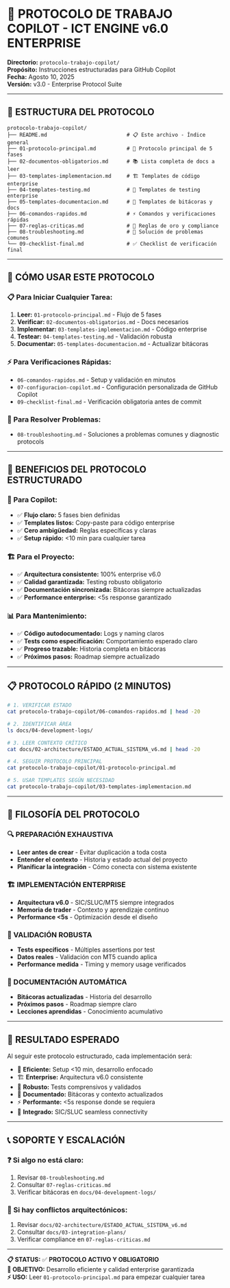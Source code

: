 # 🤖 PROTOCOLO DE TRABAJO COPILOT - ICT ENGINE v6.0 ENTERPRISE

**Directorio:** `protocolo-trabajo-copilot/`  
**Propósito:** Instrucciones estructuradas para GitHub Copilot  
**Fecha:** Agosto 10, 2025  
**Versión:** v3.0 - Enterprise Protocol Suite

---

## 📂 **ESTRUCTURA DEL PROTOCOLO**

```
protocolo-trabajo-copilot/
├── README.md                          # 📋 Este archivo - Índice general
├── 01-protocolo-principal.md          # 🎯 Protocolo principal de 5 fases
├── 02-documentos-obligatorios.md      # 📚 Lista completa de docs a leer
├── 03-templates-implementacion.md     # 🏗️ Templates de código enterprise
├── 04-templates-testing.md            # 🧪 Templates de testing enterprise
├── 05-templates-documentacion.md      # 📝 Templates de bitácoras y docs
├── 06-comandos-rapidos.md             # ⚡ Comandos y verificaciones rápidas
├── 07-reglas-criticas.md              # 🚨 Reglas de oro y compliance
├── 08-troubleshooting.md              # 🔧 Solución de problemas comunes
└── 09-checklist-final.md              # ✅ Checklist de verificación final
```

---

## 🎯 **CÓMO USAR ESTE PROTOCOLO**

### **📋 Para Iniciar Cualquier Tarea:**
1. **Leer:** `01-protocolo-principal.md` - Flujo de 5 fases
2. **Verificar:** `02-documentos-obligatorios.md` - Docs necesarios
3. **Implementar:** `03-templates-implementacion.md` - Código enterprise
4. **Testear:** `04-templates-testing.md` - Validación robusta
5. **Documentar:** `05-templates-documentacion.md` - Actualizar bitácoras

### **⚡ Para Verificaciones Rápidas:**
- `06-comandos-rapidos.md` - Setup y validación en minutos
- `07-configuracion-copilot.md` - Configuración personalizada de GitHub Copilot
- `09-checklist-final.md` - Verificación obligatoria antes de commit

### **🔧 Para Resolver Problemas:**
- `08-troubleshooting.md` - Soluciones a problemas comunes y diagnostic protocols

---

## 🚀 **BENEFICIOS DEL PROTOCOLO ESTRUCTURADO**

### **🎯 Para Copilot:**
- ✅ **Flujo claro:** 5 fases bien definidas
- ✅ **Templates listos:** Copy-paste para código enterprise
- ✅ **Cero ambigüedad:** Reglas específicas y claras
- ✅ **Setup rápido:** <10 min para cualquier tarea

### **🏗️ Para el Proyecto:**
- ✅ **Arquitectura consistente:** 100% enterprise v6.0
- ✅ **Calidad garantizada:** Testing robusto obligatorio
- ✅ **Documentación sincronizada:** Bitácoras siempre actualizadas
- ✅ **Performance enterprise:** <5s response garantizado

### **📊 Para Mantenimiento:**
- ✅ **Código autodocumentado:** Logs y naming claros
- ✅ **Tests como especificación:** Comportamiento esperado claro
- ✅ **Progreso trazable:** Historia completa en bitácoras
- ✅ **Próximos pasos:** Roadmap siempre actualizado

---

## 📋 **PROTOCOLO RÁPIDO (2 MINUTOS)**

```bash
# 1. VERIFICAR ESTADO
cat protocolo-trabajo-copilot/06-comandos-rapidos.md | head -20

# 2. IDENTIFICAR ÁREA
ls docs/04-development-logs/

# 3. LEER CONTEXTO CRÍTICO
cat docs/02-architecture/ESTADO_ACTUAL_SISTEMA_v6.md | head -20

# 4. SEGUIR PROTOCOLO PRINCIPAL
cat protocolo-trabajo-copilot/01-protocolo-principal.md

# 5. USAR TEMPLATES SEGÚN NECESIDAD
cat protocolo-trabajo-copilot/03-templates-implementacion.md
```

---

## 🎯 **FILOSOFÍA DEL PROTOCOLO**

### **🔍 PREPARACIÓN EXHAUSTIVA**
- **Leer antes de crear** - Evitar duplicación a toda costa
- **Entender el contexto** - Historia y estado actual del proyecto
- **Planificar la integración** - Cómo conecta con sistema existente

### **🏗️ IMPLEMENTACIÓN ENTERPRISE**
- **Arquitectura v6.0** - SIC/SLUC/MT5 siempre integrados
- **Memoria de trader** - Contexto y aprendizaje continuo
- **Performance <5s** - Optimización desde el diseño

### **🧪 VALIDACIÓN ROBUSTA**
- **Tests específicos** - Múltiples assertions por test
- **Datos reales** - Validación con MT5 cuando aplica
- **Performance medida** - Timing y memory usage verificados

### **📝 DOCUMENTACIÓN AUTOMÁTICA**
- **Bitácoras actualizadas** - Historia del desarrollo
- **Próximos pasos** - Roadmap siempre claro
- **Lecciones aprendidas** - Conocimiento acumulativo

---

## 🎉 **RESULTADO ESPERADO**

Al seguir este protocolo estructurado, cada implementación será:

- 🎯 **Eficiente:** Setup <10 min, desarrollo enfocado
- 🏗️ **Enterprise:** Arquitectura v6.0 consistente
- 🧪 **Robusto:** Tests comprensivos y validados
- 📝 **Documentado:** Bitácoras y contexto actualizados
- ⚡ **Performante:** <5s response donde se requiera
- 🔗 **Integrado:** SIC/SLUC seamless connectivity

---

## 📞 **SOPORTE Y ESCALACIÓN**

### **❓ Si algo no está claro:**
1. Revisar `08-troubleshooting.md`
2. Consultar `07-reglas-criticas.md`
3. Verificar bitácoras en `docs/04-development-logs/`

### **🚨 Si hay conflictos arquitectónicos:**
1. Revisar `docs/02-architecture/ESTADO_ACTUAL_SISTEMA_v6.md`
2. Consultar `docs/03-integration-plans/`
3. Verificar compliance en `07-reglas-criticas.md`

---

**📋 STATUS:** ✅ **PROTOCOLO ACTIVO Y OBLIGATORIO**  
**🎯 OBJETIVO:** Desarrollo eficiente y calidad enterprise garantizada  
**⚡ USO:** Leer `01-protocolo-principal.md` para empezar cualquier tarea
